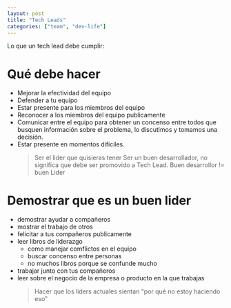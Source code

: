 ```yaml
---
layout: post
title: "Tech Leads"
categories: ["team", "dev-life"]
---
```


Lo que un tech lead debe cumplir:<!--more-->

# Qué debe hacer

- Mejorar la efectividad del equipo
- Defender a tu equipo
- Estar presente para los miembros del equipo
- Reconocer a los miembros del equipo publicamente
- Comunicar entre el equipo para obtener un concenso entre todos
  que busquen información sobre el problema, lo discutimos y tomamos una decisión.
- Estar presente en momentos dificiles.
  > Ser el lider que quisieras tener
  > Ser un buen desarrollador, no significa que debe ser promovido a Tech Lead.
  > Buen desarrollor != buen Lider

# Demostrar que es un buen lider

- demostrar ayudar a compañeros
- mostrar el trabajo de otros
- felicitar a tus compañeros publicamente
- leer libros de liderazgo
  - como manejar comflictos en el equipo
  - buscar concenso entre personas
  - no muchos libros porque se confunde mucho
- trabajar junto con tus compañeros
- leer sobre el negocio de la empresa o producto en la que trabajas
  > Hacer que los liders actuales sientan "por qué no estoy haciendo eso"

